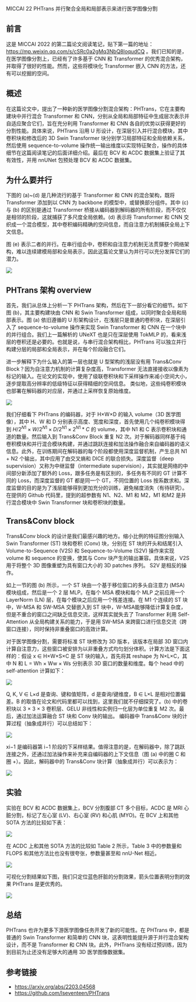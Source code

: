﻿MICCAI 22 PHTrans 并行聚合全局和局部表示来进行医学图像分割

## 前言

这是 MICCAI 2022 的第二篇论文阅读笔记，贴下第一篇的地址：https://mp.weixin.qq.com/s/cSRc0a2gMq3NbQ8loqudCQ 。我们已知的是，在医学图像分割上，已经有了许多基于 CNN 和 Transformer 的优秀混合架构，并取得了很好的性能。然而，这些将模块化 Transformer 嵌入 CNN 的方法，还有可以挖掘的空间。

## 概述

在这篇论文中，提出了一种新的医学图像分割混合架构：PHTrans，它在主要构建块中并行混合 Transformer 和 CNN，分别从全局和局部特征中生成层次表示并自适应聚合它们，旨在充分利用 Transformer 和 CNN 各自的优势以获得更好的分割性能。具体来说，PHTrans 沿用 U 形设计，在深层引入并行混合模块，其中卷积块和修改后的 3D Swin Transformer 块分别学习局部特征和全局依赖关系，然后使用 sequence-to-volume 操作统一输出维度以实现特征聚合，操作的具体细节在这篇阅读笔记的后面详细介绍。最后在 BCV 和 ACDC 数据集上验证了其有效性，并用 nnUNet 包预处理 BCV 和 ACDC 数据集。

## 为什么要并行

下图的 (a)~(d) 是几种流行的基于 Transformer 和 CNN 的混合架构，既将 Transformer 添加到以 CNN 为 backbone 的模型中，或替换部分组件。其中 (c) 与 (b) 的区别是通过 Transformer 桥接从编码器到解码器的所有阶段，而不仅仅是相邻的阶段，这就捕获了多尺度全局依赖。(d) 表示将 Transformer 和 CNN 交织成一个混合模型，其中卷积编码精确的空间信息，而自注意力机制捕获全局上下文信息。

图 (e) 表示二者的并行。在串行组合中，卷积和自注意力机制无法贯穿整个网络架构，难以连续建模局部和全局表示，因此这篇论文里认为并行可以充分发挥它们的潜力。

![](https://img-blog.csdnimg.cn/b6c13fcaaa9f4221afc165cf6a81f115.png)


## PHTrans 架构 overview

首先，我们从总体上分析一下 PHTrans 架构，然后在下一部分看它的细节。如下图 (b)，其主要构建块由 CNN 和 Swin Transformer 组成，以同时聚合全局和局部表示。图 (a) 依旧遵循的 U 形架构设计，在浅层只是普通的卷积块，在深层引入了 sequence-to-volume 操作来实现 Swin Transformer 和 CNN 在一个块中的并行组合。我们上一篇解析的 UNeXT 也是只在深层使用 TokMLP 的，看来浅层的卷积还是必要的。也就是说，与串行混合架构相比，PHTrans 可以独立并行构建分层的局部和全局表示，并在每个阶段融合它们。

进一步解释下为什么输入的第一层也就是 U 型架构的浅层没有用 Trans&Conv Block？因为自注意力机制的计算复杂度高，Transformer 无法直接接收以像素为标记的输入。在论文的实现中，使用了级联卷积块和下采样操作来减小空间大小，逐步提取高分辨率的低级特征以获得精细的空间信息。 类似地，这些纯卷积模块也部署在解码器的对应层，并通过上采样恢复原始维度。

![](https://img-blog.csdnimg.cn/4d69ee1c9c954c2cab85ab48590c25f0.png)


我们仔细看下 PHTrans 的编码器，对于 H×W×D 的输入 volume（3D 医学图像），其中 H、W 和 D 分别表示高度、宽度和深度，首先使用几个纯卷积模块得到 $H/2^{N1}×W/2^{N1}×D/2^{N1}×2^{N1}*C$ 的 volume，其中 N1 和 C 表示卷积块和通道的数量。然后输入到 Trans&Conv Block 重复 N2 次。对于解码器同样基于纯卷积模块和并行混合模块构建，并通过跳跃连接和加法操作融合来自编码器的语义信息。此外，在训练期间在解码器的每个阶段都使用深度监督机制，产生总共 N1 + N2 个输出，其中应用了由交叉熵和 DICE 的联合损失。深度监督（deep supervision）又称为中继监督（intermediate supervision），其实就是网络的中间部分新添加了额外的 Loss，跟多任务是有区别的，多任务有不同的 GT 计算不同的 Loss，而深度监督的 GT 都是同一个 GT，不同位置的 Loss 按系数求和。深度监督的目的是为了浅层能够得到更加充分的训练，避免梯度消失（有待研究）。在提供的 Github 代码里，提到的超参数有 N1、N2、M1 和 M2，M1 和M2 是并行混合模块中 Swin Transformer 块和卷积块的数量。

## Trans&Conv block

Trans&Conv block 的设计是我们最感兴趣的地方。缩小比例的特征图分别输入 Swin Transformer (ST) 块和卷积 (Conv) 块，分别在 ST 块的开头和结尾引入 Volume-to-Sequence (V2S) 和 Sequence-to-Volume (S2V) 操作来实现 volume 和 sequence 的变换，使其与 Conv 块产生的输出兼容。具体来说，V2S 用于将整个 3D 图像重塑为具有窗口大小的 3D patches 序列。 S2V 是相反的操作。

如上一节的图 (b) 所示，一个 ST 块由一个基于移位窗口的多头自注意力 (MSA) 模块组成，然后是一个 2 层 MLP。在每个 MSA 模块和每个 MLP 之前应用一个 LayerNorm (LN) 层，在每个模块之后应用一个残差连接。在 M1 个连续的 ST 块中，W-MSA 和 SW-MSA 交替嵌入到 ST 块中，W-MSA能够降低计算复杂度，但是不重合的窗口之间缺乏信息交流，这样其实就失去了 Transformer 利用 Self-Attention 从全局构建关系的能力，于是用 SW-MSA 来跨窗口进行信息交流（跨窗口连接），同时保持非重叠窗口的高效计算。

对于医学图像分割，需要将标准 ST 块修改为 3D 版本，该版本在局部 3D 窗口内计算自注意力，这些窗口被安排为以非重叠方式均匀划分体积。计算方法是下面这样的：假设 x ∈ H×W×S×C 是 ST 块的输入，首先将其 reshape 为 N×L×C，其中 N 和 L = Wh × Ww × Ws 分别表示 3D 窗口的数量和维度。每个 head 中的 self-attention 计算如下：

![](https://img-blog.csdnimg.cn/ad578df38a0741c88ba0aff13ff88f73.png)


Q, K, V ∈ L×d 是查询、键和值矩阵，d 是查询/键维度，B ∈ L×L 是相对位置偏差。B 的取值在论文和代码里都可以找到，这里我们就不仔细探究了。(b) 中的卷积块以 3 × 3 × 3 卷积层、GELU 非线性和实例归一化层为单位重复 M2 次。最后，通过加法运算融合 ST 块和 Conv 块的输出。 编码器中 Trans&Conv 块的计算过程（抽象成并行）可以总结如下：

![](https://img-blog.csdnimg.cn/9ef99200964c4329b9cf12fadb1ca25c.png)


xi−1 是编码器第 i−1 阶段的下采样结果。值得注意的是，在解码器中，除了跳跃连接之外，还通过加法操作来补充来自编码器的上下文信息（图 (a) 中的圈 C 和 圈 +）。因此，解码器中的 Trans&Conv 块计算（抽象成并行）可以表示为：

![](https://img-blog.csdnimg.cn/8a2154ba12734496a34f27c84d03a544.png)

## 实验

实验在 BCV 和 ACDC 数据集上，BCV 分割腹部 CT 多个目标，ACDC 是 MRI 心脏分割，标记了左心室 (LV)、右心室 (RV) 和心肌 (MYO)。在 BCV 上和其他 SOTA 方法的比较如下表：

![](https://img-blog.csdnimg.cn/c20545e239734184a301728e4fadd9dc.png)


在 ACDC 上和其他 SOTA 方法的比较如 Table 2 所示，Table 3 中的参数量和 FLOPS 和其他方法比也没有很夸张，参数量甚至和 nnU-Net 相近。

![](https://img-blog.csdnimg.cn/1b17d0e90b1f483f9666bdb50740dc60.png)


可视化分割结果如下图，我们只定位蓝色肝脏的分割效果，箭头位置表明分割的效果 PHTrans 是更优秀的。

![](https://img-blog.csdnimg.cn/df9c11a2240f4dbd8f574d0b40674bf7.png)

## 总结

PHTrans 也许为更多下游医学图像任务开发了新的可能性。在 PHTrans 中，都是普通的 Swin Transformer 和简单的 CNN 块，这表明性能提升源于并行混合架构设计，而不是 Transformer 和 CNN 块。此外，PHTrans 没有经过预训练，因为到目前为止还没有足够大的通用 3D 医学图像数据集。

## 参考链接

- https://arxiv.org/abs/2203.04568
- https://github.com/lseventeen/PHTrans
